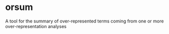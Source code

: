 # orsum
A tool for the summary of over-represented terms coming from one or more over-representation analyses
